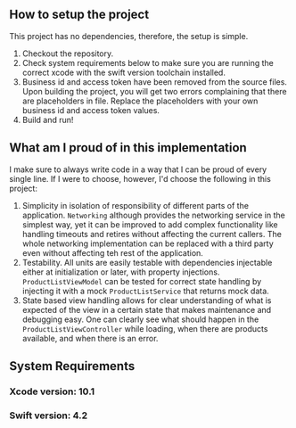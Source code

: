 ## How to setup the project

This project has no dependencies, therefore, the setup is simple.

1. Checkout the repository.
1. Check system requirements below to make sure you are running the correct xcode with the swift version toolchain installed.
1. Business id and access token have been removed from the source files. Upon building the project, you will get two errors complaining that there are placeholders in file. Replace the placeholders with your own business id and access token values. 
1. Build and run!

## What am I proud of in this implementation

I make sure to always write code in a way that I can be proud of every single line. If I were to choose, however, I'd choose the following in this project:

1. Simplicity in isolation of responsibility of different parts of the application. `Networking`  although provides the networking service in the simplest way, yet it can be improved to add complex functionality like handling timeouts and retires without affecting the current callers. The whole networking implementation can be replaced with a third party even without affecting teh rest of the application.
1. Testability. All units are easily testable with dependencies injectable either at initialization or later, with property injections. `ProductListViewModel` can be tested for correct state handling by injecting it with a mock `ProductListService` that returns mock data.
1. State based view handling allows for clear understanding of what is expected of the view in a certain state that makes maintenance and debugging easy. One can clearly see what should happen in the `ProductListViewController` while loading, when there are products available, and when there is an error.

## System Requirements

### Xcode version: 10.1
### Swift version: 4.2
